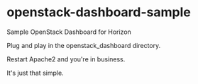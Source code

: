 openstack-dashboard-sample
==========================

Sample OpenStack Dashboard for Horizon

Plug and play in the openstack_dashboard directory.

Restart Apache2 and you're in business.

It's just that simple.

